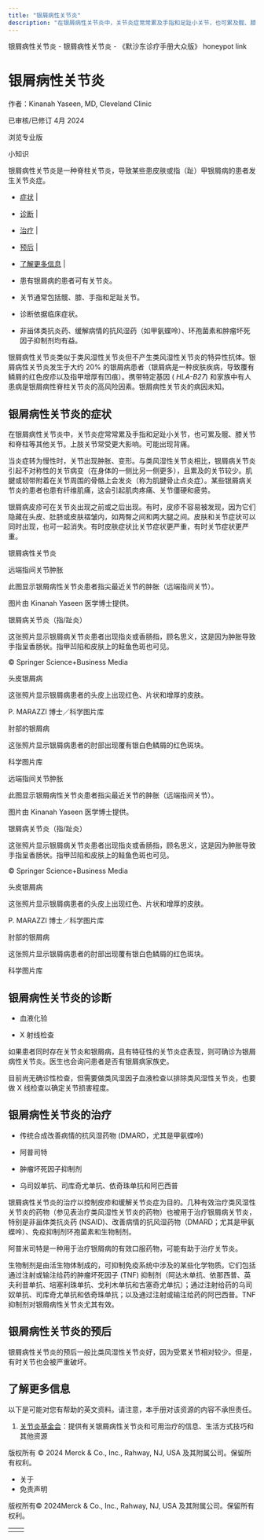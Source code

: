 ```yaml
---
title: "银屑病性关节炎"
description: "在银屑病性关节炎中，关节炎症常常累及手指和足趾小关节，也可累及髋、膝关节和脊柱等其他关节。上肢关节常受更大影响。可能出现背痛。"
---
```


﻿银屑病性关节炎 \- 银屑病性关节炎 \- 《默沙东诊疗手册大众版》 honeypot link

# 银屑病性关节炎

作者：Kinanah Yaseen, MD, Cleveland Clinic

已审核/已修订 4月 2024

浏览专业版

小知识

银屑病性关节炎是一种脊柱关节炎，导致某些患皮肤或指（趾）甲银屑病的患者发生关节炎症。

- [症状](#症状_v8551656_zh) \|
- [诊断](#诊断_v21496682_zh) \|
- [治疗](#治疗_v8551660_zh) \|
- [预后](#预后_v21496693_zh) \|
- [了解更多信息](#了解更多信息_v34446153_zh) \|

- 患有银屑病的患者可有关节炎。

- 关节通常包括髋、膝、手指和足趾关节。

- 诊断依据临床症状。

- 非甾体类抗炎药、缓解病情的抗风湿药（如甲氨蝶呤）、环孢菌素和肿瘤坏死因子抑制剂均有益。


银屑病性关节炎类似于类风湿性关节炎但不产生类风湿性关节炎的特异性抗体。银屑病性关节炎发生于大约 20% 的银屑病患者（银屑病是一种皮肤疾病，导致覆有鳞屑的红色皮疹以及指甲增厚有凹痕）。携带特定基因 ( _HLA-B27_) 和家族中有人患病是银屑病性脊柱关节炎的高风险因素。银屑病性关节炎的病因未知。

## 银屑病性关节炎的症状

在银屑病性关节炎中，关节炎症常常累及手指和足趾小关节，也可累及髋、膝关节和脊柱等其他关节。上肢关节常受更大影响。可能出现背痛。

当炎症转为慢性时，关节出现肿胀、变形。与类风湿性关节炎相比，银屑病关节炎引起不对称性的关节病变（在身体的一侧比另一侧更多），且累及的关节较少。肌腱或韧带附着在关节周围的骨骼上会发炎（称为肌腱骨止点炎症）。某些银屑病关节炎的患者也患有纤维肌痛，这会引起肌肉疼痛、关节僵硬和疲劳。

银屑病皮疹可在关节炎出现之前或之后出现。有时，皮疹不容易被发现，因为它们隐藏在头皮、肚脐或皮肤褶皱内，如两臀之间和两大腿之间。皮肤和关节症状可以同时出现，也可一起消失。有时皮肤症状比关节症状更严重，有时关节症状更严重。

银屑病性关节炎



远端指间关节肿胀

此图显示银屑病性关节炎患者指尖最近关节的肿胀（远端指间关节）。

图片由 Kinanah Yaseen 医学博士提供。



银屑病关节炎（指/趾炎）

这张照片显示银屑病关节炎患者出现指炎或香肠指，顾名思义，这是因为肿胀导致手指呈香肠状。指甲凹陷和皮肤上的鲑鱼色斑也可见。

© Springer Science+Business Media



头皮银屑病

这张照片显示银屑病患者的头皮上出现红色、片状和增厚的皮肤。

P. MARAZZI 博士／科学图片库



肘部的银屑病

这张照片显示银屑病患者的肘部出现覆有银白色鳞屑的红色斑块。

科学图片库



远端指间关节肿胀

此图显示银屑病性关节炎患者指尖最近关节的肿胀（远端指间关节）。

图片由 Kinanah Yaseen 医学博士提供。



银屑病关节炎（指/趾炎）

这张照片显示银屑病关节炎患者出现指炎或香肠指，顾名思义，这是因为肿胀导致手指呈香肠状。指甲凹陷和皮肤上的鲑鱼色斑也可见。

© Springer Science+Business Media



头皮银屑病

这张照片显示银屑病患者的头皮上出现红色、片状和增厚的皮肤。

P. MARAZZI 博士／科学图片库



肘部的银屑病

这张照片显示银屑病患者的肘部出现覆有银白色鳞屑的红色斑块。

科学图片库

## 银屑病性关节炎的诊断

- 血液化验

- X 射线检查


如果患者同时存在关节炎和银屑病，且有特征性的关节炎症表现，则可确诊为银屑病性关节炎。医生也会询问患者是否有银屑病家族史。

目前尚无确诊性检查，但需要做类风湿因子血液检查以排除类风湿性关节炎，也要做 X 线检查以确定关节损害程度。

## 银屑病性关节炎的治疗

- 传统合成改善病情的抗风湿药物 (DMARD，尤其是甲氨蝶呤)

- 阿普司特

- 肿瘤坏死因子抑制剂

- 乌司奴单抗、司库奇尤单抗、依奇珠单抗和阿巴西普


银屑病性关节炎的治疗以控制皮疹和缓解关节炎症为目的。几种有效治疗类风湿性关节炎的药物（参见表治疗类风湿性关节炎的药物）也被用于治疗银屑病关节炎，特别是非甾体类抗炎药 (NSAID)、改善病情的抗风湿药物（DMARD；尤其是甲氨蝶呤）、免疫抑制剂环孢菌素和生物制剂。

阿普米司特是一种用于治疗银屑病的有效口服药物，可能有助于治疗关节炎。

生物制剂是由活生物体制成的，可抑制免疫系统中涉及的某些化学物质。它们包括通过注射或输注给药的肿瘤坏死因子 (TNF) 抑制剂（阿达木单抗、依那西普、英夫利昔单抗、培塞利珠单抗、戈利木单抗和古塞奇尤单抗）；通过注射给药的乌司奴单抗、司库奇尤单抗和依奇珠单抗；以及通过注射或输注给药的阿巴西普。TNF 抑制剂对银屑病性关节炎尤其有效。

## 银屑病性关节炎的预后

银屑病性关节炎的预后一般比类风湿性关节炎好，因为受累关节相对较少。但是，有时关节也会被严重破坏。

## 了解更多信息

以下是可能对您有帮助的英文资料。请注意，本手册对该资源的内容不承担责任。

1. [关节炎基金会](http://www.arthritis.org/)：提供有关银屑病性关节炎和可用治疗的信息、生活方式技巧和其他资源




版权所有 © 2024
Merck & Co., Inc., Rahway, NJ, USA 及其附属公司。保留所有权利。

- 关于
- 免责声明

版权所有© 2024Merck & Co., Inc., Rahway, NJ, USA 及其附属公司。保留所有权利。

|     |     |
| --- | --- |
|  |  |